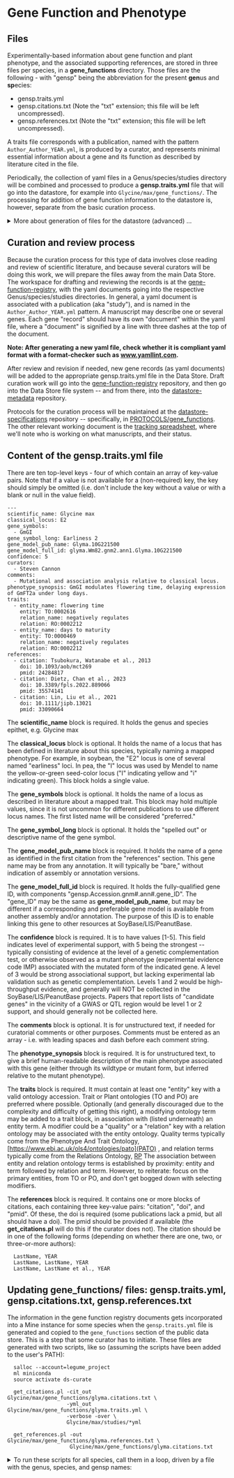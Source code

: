 # Gene Function and Phenotype

## Files
Experimentally-based information about gene function and plant phenotype, and the associated supporting references, are stored in three files per species, in a **gene_functions** directory.
Those files are the following - with "gensp" being the abbreviation for the present **gen**us and **sp**ecies:
- gensp.traits.yml
- gensp.citations.txt   (Note the "txt" extension; this file will be left uncompressed).
- gensp.references.txt  (Note the "txt" extension; this file will be left uncompressed).

A traits file corresponds with a publication, named with the pattern `Author_Author_YEAR.yml`, is produced by a curator, and represents minimal essential information about a gene and its function as described by literature cited in the file.

Periodically, the collection of yaml files in a Genus/species/studies directory will be combined and processed to produce a **gensp.traits.yml** file that will go into the datastore, for example into `Glycine/max/gene_functions/`. The processing for addition of gene function information to the datastore is, however, separate from the basic curation process.

<details>
<summary>More about generation of files for the datastore (advanced) ...</summary>

The **gensp.citations.txt** file is generated by the script **get_citations.pl** (in the [scripts directory](https://github.com/legumeinfo/gene-function-registry/tree/main/scripts) of the gene-function-registry repository), which takes gensp.traits.yml as input. This file has five fields: DOI, PubMedID, PubMedCentralID, Author-Author-Year, and full citation. (\*Note that the **get_citations.pl** script can help fill in reference elements in gensp.traits.yml -- specifically, adding doi given the pmid, or the pmid given the doi.)

The **gensp.references.txt** file is generated by the script **get_references.pl**, which takes the gensp.citations.txt as input. This file has the [MEDLINE-format](https://www.nlm.nih.gov/bsd/mms/medlineelements.html) publication information (authors, title, abstract, etc.) for the citations in gensp.citations.txt.

The traits.yml file contains one or more yaml "documents", indicated by three leading dashes (`---`) at the top of each document. Each holds information about one gene with experimentally-established function or trait association. A document might also be thought of as a "function card", with information about one gene for which a phenotypic effect has been established. 

</details>

## Curation and review process
Because the curation process for this type of data involves close reading and review of scientific literature, and because several curators will be doing this work, we will prepare the files away from the main Data Store. The workspace for drafting and reviewing the records is at the [gene-function-registry](https://github.com/legumeinfo/gene-function-registry), with the yaml documents going into the respective Genus/species/studies directories. In general, a yaml document is associated with a publication (aka "study"), and is named in the `Author_Author_YEAR.yml` pattern. A manuscript may describe one or several genes. Each gene "record" should have its own "document" within the yaml file, where a "document" is signified by a line with three dashes at the top of the document.

<strong>Note: After generating a new yaml file, check whether it is compliant yaml format with a format-checker such as <a href="https://www.yamllint.com">www.yamllint.com</a>.</strong>

After review and revision if needed, new gene records (as yaml documents) will be added to the appropriate gensp.traits.yml file in the Data Store. Draft curation work will go into the [gene-function-registry](https://github.com/legumeinfo/gene-function-registry) repository, and then go into the Data Store file system -- and from there, into the [datastore-metadata](https://github.com/legumeinfo/datastore-metadata) repository.

Protocols for the curation process will be maintained at the [datastore-specifications](https://github.com/legumeinfo/datastore-specifications) repository -- specifically, in [PROTOCOLS/gene_functions](https://github.com/legumeinfo/datastore-specifications/tree/main/PROTOCOLS/gene_functions). The other relevant working document is the [tracking spreadsheet](https://docs.google.com/spreadsheets/d/1hjBq1RSRtmjMVbzEEuKSQ1ArI8ydmVFBBkiA9ymWDrg/edit), where we'll note who is working on what manuscripts, and their status. 

## Content of the **gensp.traits.yml** file
There are ten top-level keys - four of which contain an array of key-value pairs. Note that if a value is not available for a (non-required) key, the key should simply be omitted (i.e. don't include the key without a value or with a blank or null in the value field).

```
---
scientific_name: Glycine max
classical_locus: E2
gene_symbols:
  - GmGI
gene_symbol_long: Earliness 2
gene_model_pub_name: Glyma.10G221500
gene_model_full_id: glyma.Wm82.gnm2.ann1.Glyma.10G221500
confidence: 5
curators:
  - Steven Cannon
comments: 
  - Mutational and association analysis relative to classical locus.
phenotype_synopsis: GmGI modulates flowering time, delaying expression of GmFT2a under long days.
traits:
  - entity_name: flowering time
    entity: TO:0002616
    relation_name: negatively regulates
    relation: RO:0002212
  - entity_name: days to maturity
    entity: TO:0000469
    relation_name: negatively regulates
    relation: RO:0002212
references:
  - citation: Tsubokura, Watanabe et al., 2013
    doi: 10.1093/aob/mct269
    pmid: 24284817
  - citation: Dietz, Chan et al., 2023
    doi: 10.3389/fpls.2022.889066
    pmid: 35574141
  - citation: Lin, Liu et al., 2021
    doi: 10.1111/jipb.13021
    pmid: 33090664
```

The **scientific_name** block is required. It holds the genus and species epithet, e.g. Glycine max

The **classical_locus** block is optional. It holds the name of a locus that has been defined in literature about this species, typically naming a mapped phenotype. For example, in soybean, the "E2" locus is one of several named "earliness" loci. In pea, the "I" locus was used by Mendel to name the yellow-or-green seed-color locus ("I" indicating  yellow and "i" indicating green). This block holds a single value.

The **gene_symbols** block is optional. It holds the name of a locus as described in literature about a mapped trait. This block may hold multiple values, since it is not uncommon for different publications to use different locus names. The first listed name will be considered "preferred."

The **gene_symbol_long** block is optional. It holds the "spelled out" or descriptive name of the gene symbol.

The **gene_model_pub_name** block is required. It holds the name of a gene as identified in the first citation from the "references" section. This gene name may be from any annotation. It will typically be "bare," without indication of assembly or annotation versions.

The **gene_model_full_id** block is required. It holds the fully-qualified gene ID, with components "gensp.Accession.gnm#.ann#.gene_ID". The "gene_ID" may be the same as **gene_model_pub_name**, but may be different if a corresponding and preferable gene model is available from another assembly and/or annotation. The purpose of this ID is to enable linking this gene to other resources at SoyBase/LIS/PeanutBase.

The **confidence** block is required. It is to have values [1-5]. This field indicates level of experimental support, with 5 being the strongest -- typically consisting of evidence at the level of a genetic complementation test, or otherwise observed as a mutant phenotype (experimental evidence code IMP) associated with the mutated form of the indicated gene. A level of 3 would be strong associational support, but lacking experimental lab validation such as genetic complementation. Levels 1 and 2 would be high-throughput evidence, and generally will NOT be collected in the SoyBase/LIS/PeanutBase projects. Papers that report lists of "candidate genes" in the vicinity of a GWAS or QTL region would be level 1 or 2 support, and should generally not be collected here.

The **comments** block is optional. It is for unstructured text, if needed for curatorial comments or other purposes. Comments must be entered as an array - i.e. with leading spaces and dash before each comment string.

The **phenotype_synopsis** block is required. It is for unstructured text, to give a brief human-readable description of the main phenotype associated with this gene (either through its wildtype or mutant form, but inferred relative to the mutant phenotype).

The **traits** block is required. It must contain at least one "entity" key with a valid ontology accession. Trait or Plant ontologies (TO and PO) are preferred where possible. Optionally (and generally discouraged due to the complexity and difficulty of getting this right), a modifying ontology term may be added to a trait block, in association with (listed underneath) an entity term. A modifier could be a "quality" or a "relation" key with a relation ontology may be associated with the entity ontology. Quality terms typically come from the Phenotype And Trait Ontology, [https://www.ebi.ac.uk/ols4/ontologies/pato](PATO) , and relation terms typically come from the Relations Ontology, [RP](https://www.ebi.ac.uk/ols4/ontologies/ro) The association between entity and relation ontology terms is established by proximity: entity and term followed by relation and term. However, to reiterate: focus on the primary entities, from TO or PO, and don't get bogged down with selecting modifiers.

The **references** block is required. It contains one or more blocks of citations, each containing three key-value pairs: "citation", "doi", and "pmid". Of these, the doi is required (some publications lack a pmid, but all should have a doi). The pmid should be provided if available (the **get_citations.pl** will do this if the curator does not). The citation should be in one of the following forms (depending on whether there are one, two, or three-or-more authors):  
```
  LastName, YEAR
  LastName, LastName, YEAR
  LastName, LastName et al., YEAR
```

## Updating gene_functions/ files: gensp.traits.yml, gensp.citations.txt, gensp.references.txt
The information in the gene function registry documents gets incorporated into a Mine instance for some species when the `gensp.traits.yml` file
is generated and copied to the `gene_functions` section of the public data store. This is a step that some curator has to initiate.
These files are generated with two scripts, like so (assuming the scripts have been added to the user's PATH):
```
  salloc --account=legume_project
  ml miniconda
  source activate ds-curate

  get_citations.pl -cit_out Glycine/max/gene_functions/glyma.citations.txt \
                   -yml_out Glycine/max/gene_functions/glyma.traits.yml \
                   -verbose -over \
                   Glycine/max/studies/*yml

  get_references.pl -out Glycine/max/gene_functions/glyma.references.txt \
                    Glycine/max/gene_functions/glyma.citations.txt
```

<details>
<summary>To run these scripts for all species, call them in a loop, driven by a file with the genus, species, and gensp names:</summary>

```
cat templates/genus_species.tsv
  Glycine max glyma
  Glycine soja glyso
  Lotus japonicus lotja
  Medicago truncatula medtr
  Phaseolus vulgaris phavu
  Pisum sativum pissa
  Vicia faba vicfa
  Vigna radiata vigra


cat templates/genus_species.tsv | while read -r line; do
  genus=`echo $line | awk '{print $1}'`
  species=`echo $line | awk '{print $2}'`
  gensp=`echo $line | awk '{print $3}'`
  echo "$genus $species $gensp"

  get_citations.pl -cit_out $genus/$species/gene_functions/$gensp.citations.txt \
                   -yml_out $genus/$species/gene_functions/$gensp.traits.yml \
                   -verbose -over \
                      $genus/$species/studies/*yml

  get_references.pl -out $genus/$species/gene_functions/$gensp.references.txt $genus/$species/gene_functions/$gensp.citations.txt

done
```

Once the files have been updated in each `$genus/$species/gene_functions`, then copy those files over to the main datastore, 
and also update the `datastore_metadata` GitHub repository.

</details>
